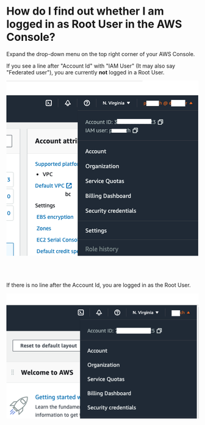 
# How do I find out whether I am logged in as Root User in the AWS Console?

Expand the drop-down menu on the top right corner of your AWS Console. 

If you see a line after "Account Id" with "IAM User" (It may also say "Federated user"), you are currently **not** logged in a Root User.

![iam-user](/images/iam-user-1.png)  
<br/><br/><br/>

If there is no line after the Account Id, you are logged in as the Root User.

![iam-user](/images/root-user.png)  


